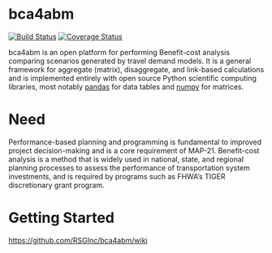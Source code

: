 bca4abm
=======

[![Build Status](https://api.travis-ci.org/RSGInc/bca4abm.svg?branch=master)](https://travis-ci.org/RSGInc/bca4abm) [![Coverage Status](https://coveralls.io/repos/github/RSGInc/bca4abm/badge.svg?branch=master)](https://coveralls.io/github/RSGInc/bca4abm?branch=master)

bca4abm is an open platform for performing Benefit-cost analysis comparing scenarios generated
by travel demand models.  It is a general framework for aggregate (matrix), disaggregate, and link-based calculations and is implemented entirely with open source Python scientific computing libraries, most notably [pandas](http://pandas.pydata.org/) for data tables and [numpy](http://www.numpy.org/) for matrices.

# Need

Performance-based planning and programming is fundamental to improved project decision-making 
and is a core requirement of MAP-21. Benefit-cost analysis is a method that is widely used in 
national, state, and regional planning processes to assess the performance of transportation 
system investments, and is required by programs such as FHWA’s TIGER discretionary grant program.

# Getting Started

https://github.com/RSGInc/bca4abm/wiki

